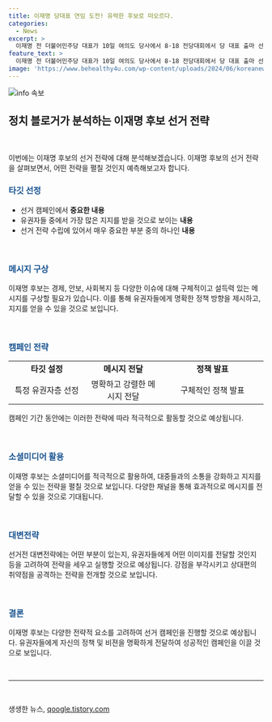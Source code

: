 ```yaml
---
title: 이재명 당대표 연임 도전! 유력한 후보로 떠오르다.
categories:
  - News
excerpt: >
  이재명 전 더불어민주당 대표가 10일 여의도 당사에서 8·18 전당대회에서 당 대표 출마 선언했다.
feature_text: >
  이재명 전 더불어민주당 대표가 10일 여의도 당사에서 8·18 전당대회에서 당 대표 출마 선언했다.
image: 'https://www.behealthy4u.com/wp-content/uploads/2024/06/koreanews.jpg'
---
```


<p><img src="https://www.behealthy4u.com/wp-content/uploads/2024/06/koreanews.jpg" alt="info 속보" /></p>

<h2 data-ke-size="size26">정치 블로거가 분석하는 이재명 후보 선거 전략</h2>

<p data-ke-size="size16">&nbsp;</p>

<p>이번에는 이재명 후보의 선거 전략에 대해 분석해보겠습니다. 이재명 후보의 선거 전략을 살펴보면서, 어떤 전략을 펼칠 것인지 예측해보고자 합니다.</p>

<p data-ke-size="size16"></p>

<h3><b><span style="color: #1a5490;">타깃 선정</span></b></h3>

<ul>
  <li>선거 캠페인에서 <b>중요한 내용</b></li>
  <li>유권자들 중에서 가장 많은 지지를 받을 것으로 보이는 <b>내용</b></li>
  <li>선거 전략 수립에 있어서 매우 중요한 부분 중의 하나인 <b>내용</b></li>
</ul>

<p data-ke-size="size16">&nbsp;</p>

<h3><b><span style="color: #1a5490;">메시지 구상</span></b></h3>

<p>이재명 후보는 경제, 안보, 사회복지 등 다양한 이슈에 대해 구체적이고 설득력 있는 메시지를 구상할 필요가 있습니다. 이를 통해 유권자들에게 명확한 정책 방향을 제시하고, 지지를 얻을 수 있을 것으로 보입니다.</p>

<p data-ke-size="size16">&nbsp;</p>

<h3><b><span style="color: #1a5490;">캠페인 전략</span></b></h3>

<table>
  <colgroup><col style="width: 30%" /><col style="width: 30%" /><col style="width: 40%" /></colgroup>
  <tbody>
    <tr>
      <td style="text-align: center; height: 17px;"><b>타깃 설정</b></td>
      <td style="text-align: center; height: 17px;"><b>메시지 전달</b></td>
      <td style="text-align: center; height: 17px;"><b>정책 발표</b></td>
    </tr>
    <tr>
      <td style="text-align: center; height: 17px;">특정 유권자층 선정</td>
      <td style="text-align: center; height: 17px;">명확하고 강렬한 메시지 전달</td>
      <td style="text-align: center; height: 17px;">구체적인 정책 발표</td>
    </tr>
  </tbody>
</table>

<p>캠페인 기간 동안에는 이러한 전략에 따라 적극적으로 활동할 것으로 예상됩니다.</p>

<p data-ke-size="size16">&nbsp;</p>

<h3><b><span style="color: #1a5490;">소셜미디어 활용</span></b></h3>

<p>이재명 후보는 소셜미디어를 적극적으로 활용하여, 대중들과의 소통을 강화하고 지지를 얻을 수 있는 전략을 펼칠 것으로 보입니다. 다양한 채널을 통해 효과적으로 메시지를 전달할 수 있을 것으로 기대됩니다.</p>

<p data-ke-size="size16">&nbsp;</p>

<h3><b><span style="color: #1a5490;">대변전략</span></b></h3>

<p>선거전 대변전략에는 어떤 부분이 있는지, 유권자들에게 어떤 이미지를 전달할 것인지 등을 고려하여 전략을 세우고 실행할 것으로 예상됩니다. 강점을 부각시키고 상대편의 취약점을 공격하는 전략을 전개할 것으로 보입니다.</p>

<p data-ke-size="size16">&nbsp;</p>

<h3><b><span style="color: #1a5490;">결론</span></b></h3>

<p>이재명 후보는 다양한 전략적 요소를 고려하여 선거 캠페인을 진행할 것으로 예상됩니다. 유권자들에게 자신의 정책 및 비젼을 명확하게 전달하여 성공적인 캠페인을 이끌 것으로 보입니다.</p>

<p data-ke-size="size16">&nbsp;</p>

<hr>

<p data-ke-size="size16">&nbsp;</p>
생생한 뉴스, <a href="https://qoogle.tistory.com" rel="dofollow">qoogle.tistory.com</a>


